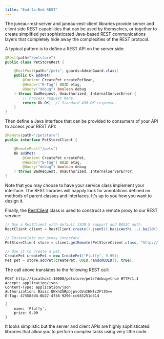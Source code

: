 ```yaml
---
title: "End-to-End REST"
---
```


The juneau-rest-server and juneau-rest-client libraries provide server and client side REST capabilities that can be used by themselves, or together to create simplified yet sophisticated Java-based REST communications layers that completely hide away the complexities of the REST protocol.

A typical pattern is to define a REST API on the server side:

```java
@Rest(path="/petstore")
public class PetStoreRest {

    @RestPost(path="/pets", guards=AdminGuard.class)
    public Ok addPet(
        @Content CreatePet createPetBean,
        @Header("E-Tag") UUID etag,
        @Query("debug") boolean debug
    ) throws BadRequest, Unauthorized, InternalServerError {
        // Process request here.
        return Ok.OK;  // Standard 400-OK response.
    }
}
```

Then define a Java interface that can be provided to consumers of your API to access your REST API:

```java
@Remote(path="/petstore")
public interface PetStoreClient {

    @RemotePost("/pets")
    Ok addPet(
        @Content CreatePet createPet,
        @Header("E-Tag") UUID etag,
        @Query("debug") boolean debug
    ) throws BadRequest, Unauthorized, InternalServerError;
}
```

Note that you may choose to have your service class implement your interface.
The REST libraries will happily look for annotations defined on methods of parent classes and interfaces.
It's up to you how you want to design it.

Finally, the [RestClient](../apidocs/org/apache/juneau/rest/client/RestClient.html) class is used to construct a remote proxy to our REST service:

```java
// Use a RestClient with default JSON 5 support and BASIC auth.
RestClient client = RestClient.create().json5().basicAuth(...).build();

// Instantiate our proxy interface.
PetStoreClient store = client.getRemote(PetStoreClient.class, "http://localhost:10000");

// Use it to create a pet.
CreatePet createPet = new CreatePet("Fluffy", 9.99);
Pet pet = store.addPet(createPet, UUID.randomUUID(), true);
```

The call above translates to the following REST call:

```text
POST http://localhost:10000/petstore/pets?debug=true HTTP/1.1
Accept: application/json
Content-Type: application/json
Authorization: Basic QWxhZGRpbjpvcGVuIHNlc2FtZQ==
E-Tag: 475588d4-0b27-4f56-9296-cc683251d314

{
    name: 'Fluffy',
    price: 9.99
}
```

It looks simplistic but the server and client APIs are highly sophisticated libraries that allow you to perform complex tasks using very little code.
